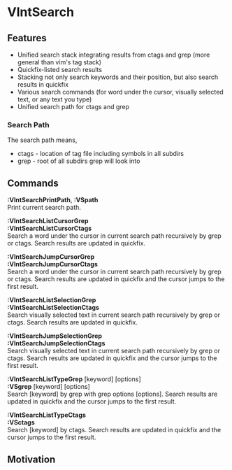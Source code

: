 # VIntSearch

## Features
- Unified search stack integrating results from ctags and grep (more general than vim's tag stack)
- Quickfix-listed search results
- Stacking not only search keywords and their position, but also search results in quickfix
- Various search commands (for word under the cursor, visually selected text, or any text you type)
- Unified search path for ctags and grep

### Search Path
The search path means,  
- ctags - location of tag file including symbols in all subdirs
- grep - root of all subdirs grep will look into

## Commands
**:VIntSearchPrintPath**, **:VSpath**    
Print current search path.

**:VIntSearchListCursorGrep**  
**:VIntSearchListCursorCtags**  
Search a word under the cursor in current search path recursively by grep or ctags. Search results are updated in quickfix.

**:VIntSearchJumpCursorGrep**  
**:VIntSearchJumpCursorCtags**  
Search a word under the cursor in current search path recursively by grep or ctags. Search results are updated in quickfix and the cursor jumps to the first result.

**:VIntSearchListSelectionGrep**  
**:VIntSearchListSelectionCtags**  
Search visually selected text in current search path recursively by grep or ctags. Search results are updated in quickfix.

**:VIntSearchJumpSelectionGrep**  
**:VIntSearchJumpSelectionCtags**  
Search visually selected text in current search path recursively by grep or ctags. Search results are updated in quickfix and the cursor jumps to the first result.

**:VIntSearchListTypeGrep** [keyword] [options]  
**:VSgrep** [keyword] [options]  
Search [keyword] by grep with grep options [options]. Search results are updated in quickfix and the cursor jumps to the first result.

**:VIntSearchListTypeCtags**  
**:VSctags**  
Search [keyword] by ctags. Search results are updated in quickfix and the cursor jumps to the first result.

## Motivation
